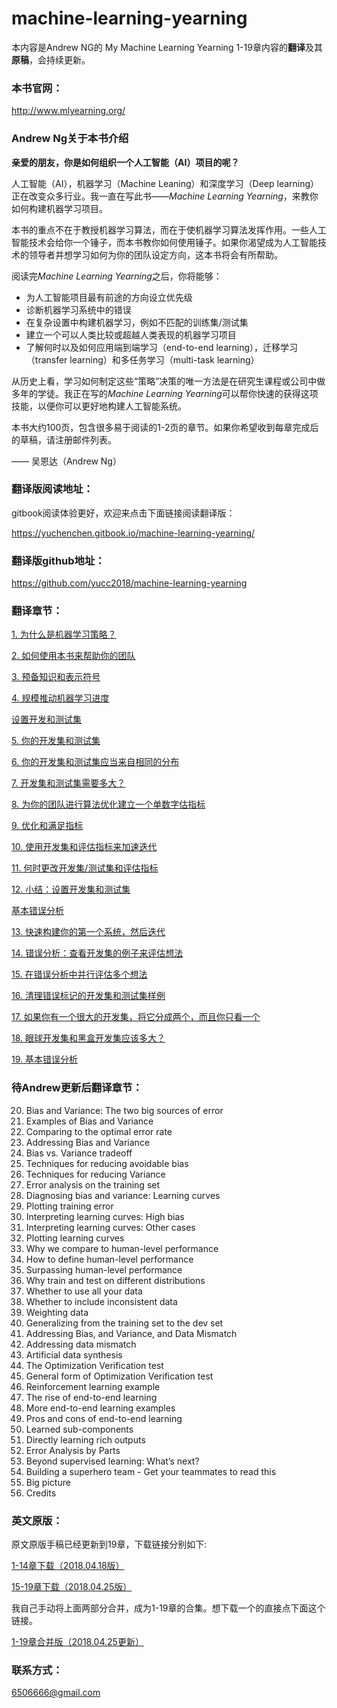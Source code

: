 # machine-learning-yearning

本内容是Andrew NG的 My Machine Learning Yearning 1-19章内容的**翻译**及其**原稿**，会持续更新。

### 本书官网：

http://www.mlyearning.org/


### Andrew Ng关于本书介绍

**亲爱的朋友，你是如何组织一个人工智能（AI）项目的呢？**

人工智能（AI），机器学习（Machine Leaning）和深度学习（Deep learning）正在改变众多行业。我一直在写此书——*Machine Learning Yearning*，来教你如何构建机器学习项目。

本书的重点不在于教授机器学习算法，而在于使机器学习算法发挥作用。一些人工智能技术会给你一个锤子，而本书教你如何使用锤子。如果你渴望成为人工智能技术的领导者并想学习如何为你的团队设定方向，这本书将会有所帮助。

阅读完*Machine Learning Yearning*之后，你将能够：

- 为人工智能项目最有前途的方向设立优先级
- 诊断机器学习系统中的错误
- 在复杂设置中构建机器学习，例如不匹配的训练集/测试集
- 建立一个可以人类比较或超越人类表现的机器学习项目
- 了解何时以及如何应用端到端学习（end-to-end learning），迁移学习（transfer learning）和多任务学习（multi-task learning）

从历史上看，学习如何制定这些“策略”决策的唯一方法是在研究生课程或公司中做多年的学徒。我正在写的*Machine Learning Yearning*可以帮你快速的获得这项技能，以便你可以更好地构建人工智能系统。

本书大约100页，包含很多易于阅读的1-2页的章节。如果你希望收到每章完成后的草稿，请注册邮件列表。

—— 吴恩达（Andrew Ng）

### 翻译版阅读地址：

gitbook阅读体验更好，欢迎来点击下面链接阅读翻译版：

https://yuchenchen.gitbook.io/machine-learning-yearning/

### 翻译版github地址：

https://github.com/yucc2018/machine-learning-yearning

### 翻译章节：

[1. 为什么是机器学习策略？](chapter1.md)

[2. 如何使用本书来帮助你的团队](chapter2.md)

[3. 预备知识和表示符号](chapter3.md)

[4. 规模推动机器学习进度](chapter4.md)

[设置开发和测试集](part1.md)

[5. 你的开发集和测试集](chapter5.md)

[6. 你的开发集和测试集应当来自相同的分布](chapter6.md)

[7. 开发集和测试集需要多大？](chapter7.md)

[8. 为你的团队进行算法优化建立一个单数字估指标](chapter8.md)

[9. 优化和满足指标](chapter9.md)

[10. 使用开发集和评估指标来加速迭代](chapter10.md)

[11. 何时更改开发集/测试集和评估指标](chapter11.md)

[12. 小结：设置开发集和测试集](chapter12.md)

[基本错误分析](part2.md)

[13. 快速构建你的第一个系统，然后迭代](chapter13.md)

[14. 错误分析：查看开发集的例子来评估想法](chapter14.md)

[15. 在错误分析中并行评估多个想法](chapter15.md)

[16. 清理错误标记的开发集和测试集样例](chapter16.md)

[17. 如果你有一个很大的开发集，将它分成两个，而且你只看一个](chapter17.md)

[18. 眼球开发集和黑盒开发集应该多大？](chapter18.md)

[19. 基本错误分析](chapter19.md)

### 待Andrew更新后翻译章节：

20. Bias and Variance: The two big sources of error
21. Examples of Bias and Variance
22. Comparing to the optimal error rate
23. Addressing Bias and Variance
24. Bias vs. Variance tradeoff
25. Techniques for reducing avoidable bias
26. Techniques for reducing Variance
27. Error analysis on the training set
28. Diagnosing bias and variance: Learning curves
29. Plotting training error
30. Interpreting learning curves: High bias
31. Interpreting learning curves: Other cases
32. Plotting learning curves
33. Why we compare to human-level performance
34. How to define human-level performance
35. Surpassing human-level performance
36. Why train and test on different distributions
37. Whether to use all your data
38. Whether to include inconsistent data
39. Weighting data
40. Generalizing from the training set to the dev set
41. Addressing Bias, and Variance, and Data Mismatch
42. Addressing data mismatch
43. Artificial data synthesis
44. The Optimization Verification test
45. General form of Optimization Verification test
46. Reinforcement learning example
47. The rise of end-to-end learning
48. More end-to-end learning examples
49. Pros and cons of end-to-end learning
50. Learned sub-components
51. Directly learning rich outputs
52. Error Analysis by Parts
53. Beyond supervised learning: What’s next?
54. Building a superhero team - Get your teammates to read this
55. Big picture
56. Credits


### 英文原版：

原文原版手稿已经更新到19章，下载链接分别如下:

[1-14章下载（2018.04.18版）](https://github.com/yucc2018/machine-learning-yearning/blob/master/Draft%20of%20Machine%20Learning%20Yearning/Ng_MLY01.pdf)

[15-19章下载（2018.04.25版）](https://github.com/yucc2018/machine-learning-yearning/blob/master/Draft%20of%20Machine%20Learning%20Yearning/Ng_MLY02.pdf)

我自己手动将上面两部分合并，成为1-19章的合集。想下载一个的直接点下面这个链接。

[1-19章合并版（2018.04.25更新）](https://github.com/yucc2018/machine-learning-yearning/blob/master/Draft%20of%20Machine%20Learning%20Yearning/Ng_MLY_chapter1-19.pdf)

### 联系方式：

6506666@gmail.com






